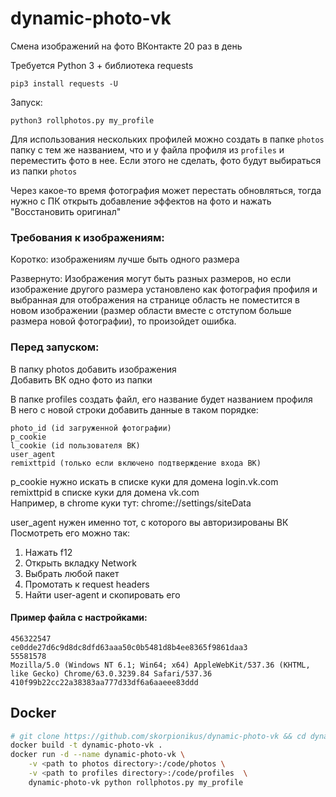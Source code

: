 # dynamic-photo-vk
Смена изображений на фото ВКонтакте 20 раз в день

Требуется Python 3 + библиотека requests  
```
pip3 install requests -U
```

Запуск:
```
python3 rollphotos.py my_profile
```

Для использования нескольких профилей можно создать в папке `photos` папку с тем же названием, что и у файла профиля из
`profiles` и переместить фото в нее. Если этого не сделать, фото будут выбираться из папки `photos`

Через какое-то время фотография может перестать обновляться, тогда нужно с ПК открыть добавление эффектов на фото и 
нажать "Восстановить оригинал"

### Требования к изображениям:

Коротко: изображениям лучше быть одного размера

Развернуто: Изображения могут быть разных размеров, но если изображение другого размера установлено как фотография 
профиля и выбранная для отображения на странице область не поместится в новом изображении (размер области вместе с 
отступом больше размера новой фотографии), то произойдет ошибка.

### Перед запуском:

В папку photos добавить изображения  
Добавить ВК одно фото из папки

В папке profiles создать файл, его название будет названием профиля  
В него с новой строки добавить данные в таком порядке:
```
photo_id (id загруженной фотографии)
p_cookie
l_cookie (id пользователя ВК)
user_agent
remixttpid (только если включено подтверждение входа ВК)
```
p_cookie нужно искать в списке куки для домена login.vk.com  
remixttpid в списке куки для домена vk.com  
Например, в chrome куки тут: chrome://settings/siteData  

user_agent нужен именно тот, с которого вы авторизированы ВК  
Посмотреть его можно так:  
1) Нажать f12  
2) Открыть вкладку Network  
3) Выбрать любой пакет  
4) Промотать к request headers  
5) Найти user-agent и скопировать его  

#### Пример файла с настройками:
```
456322547
ce0dde27d6c9d8dc8dfd63aaa50c0b5481d8b4ee8365f9861daa3
55581578
Mozilla/5.0 (Windows NT 6.1; Win64; x64) AppleWebKit/537.36 (KHTML, like Gecko) Chrome/63.0.3239.84 Safari/537.36
410f99b22cc22a38383aa777d33df6a6aaeee83ddd
```

## Docker

```sh
# git clone https://github.com/skorpionikus/dynamic-photo-vk && cd dynamic-photo-vk
docker build -t dynamic-photo-vk .
docker run -d --name dynamic-photo-vk \
    -v <path to photos directory>:/code/photos \
    -v <path to profiles directory>:/code/profiles  \
    dynamic-photo-vk python rollphotos.py my_profile
```
